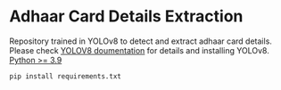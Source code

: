 # Adhaar Card Details Extraction
Repository trained in YOLOv8 to detect and extract adhaar card details. <br>
Please check <a href="https://github.com/ultralytics/ultralytics/tree/main "> YOLOV8 doumentation</a> for details and installing YOLOv8.
<a href = "https://docs.python.org/3.9/"> Python >= 3.9</a>
```
pip install requirements.txt
```
